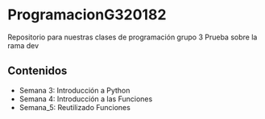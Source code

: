 # ProgramacionG320182

Repositorio para nuestras clases de programación grupo 3 Prueba sobre la rama dev


## Contenidos

- Semana 3: Introducción a Python
- Semana 4: Introducción a las Funciones
- Semana_5: Reutilizado Funciones
